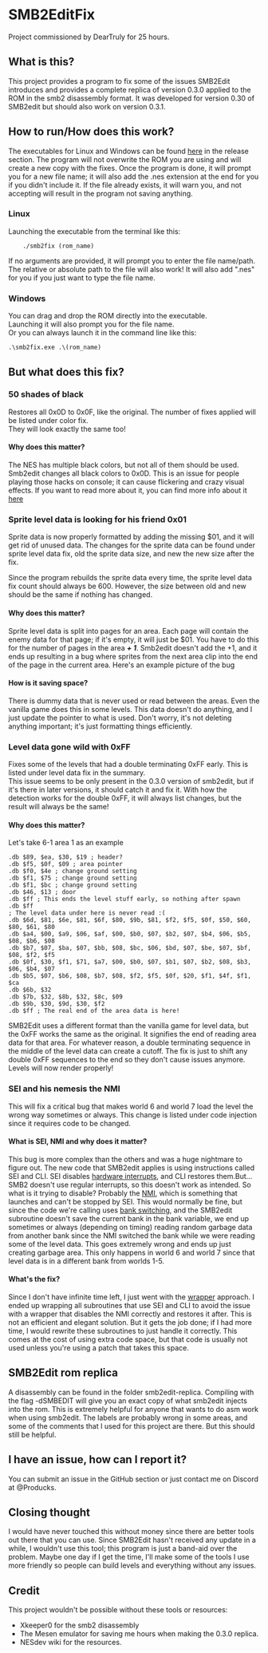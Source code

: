 # SMB2EditFix
Project commissioned by DearTruly for 25 hours.

## What is this?
This project provides a program to fix some of the issues SMB2Edit introduces and provides a complete replica of version 0.3.0 applied to the ROM in the smb2 disassembly format. It was developed for version 0.30 of SMB2edit but should also work on version 0.3.1.

## How to run/How does this work?
The executables for Linux and Windows can be found [here]() in the release section.
The program will not overwrite the ROM you are using and will create a new copy with the fixes. 
Once the program is done, it will prompt you for a new file name; it will also add the .nes extension at the end for you if you didn't include it. If the file already exists, it will warn you, and not accepting will result in the program not saving anything.

### Linux
Launching the executable from the terminal like this:  
```
    ./smb2fix (rom_name)
```  
If no arguments are provided, it will prompt you to enter the file name/path.  
The relative or absolute path to the file will also work! It will also add ".nes" for you if you just want to type the file name.

### Windows
You can drag and drop the ROM directly into the executable.  
Launching it will also prompt you for the file name.  
Or you can always launch it in the command line like this:
```
.\smb2fix.exe .\(rom_name)
```


## But what does this fix?
### 50 shades of black
Restores all 0x0D to 0x0F, like the original. The number of fixes applied will be listed under color fix.  
They will look exactly the same too!

#### Why does this matter?
The NES has multiple black colors, but not all of them should be used.  
Smb2edit changes all black colors to 0x0D. This is an issue for people playing those hacks on console; it can cause flickering and crazy visual effects. If you want to read more about it, you can find more info about it [here](https://www.nesdev.org/wiki/Color_$0D_games)

### Sprite level data is looking for his friend 0x01
Sprite data is now properly formatted by adding the missing $01, and it will get rid of unused data. The changes for the sprite data can be found under sprite level data fix, old the sprite data size, and new the new size after the fix.

Since the program rebuilds the sprite data every time, the sprite level data fix count should always be 600. However, the size between old and new should be the same if nothing has changed.

#### Why does this matter?
Sprite level data is split into pages for an area. Each page will contain the enemy data for that page; if it's empty, it will just be $01. You have to do this for the number of pages in the area ***+ 1***. Smb2edit doesn't add the +1, and it ends up resulting in a bug where sprites from the next area clip into the end of the page in the current area. Here's an example picture of the bug []()

#### How is it saving space?
There is dummy data that is never used or read between the areas. Even the vanilla game does this in some levels. This data doesn't do anything, and I just update the pointer to what is used. Don't worry, it's not deleting anything important; it's just formatting things efficiently.

### Level data gone wild with 0xFF
Fixes some of the levels that had a double terminating 0xFF early. This is listed under level data fix in the summary.  
This issue seems to be only present in the 0.3.0 version of smb2edit, but if it's there in later versions, it should catch it and fix it. With how the detection works for the double 0xFF, it will always list changes, but the result will always be the same!

#### Why does this matter?
Let's take 6-1 area 1 as an example
```
.db $89, $ea, $30, $19 ; header?
.db $f5, $0f, $09 ; area pointer
.db $f0, $4e ; change ground setting
.db $f1, $75 ; change ground setting
.db $f1, $bc ; change ground setting
.db $46, $13 ; door
.db $ff ; This ends the level stuff early, so nothing after spawn
.db $ff
; The level data under here is never read :(
.db $6d, $81, $6e, $81, $6f, $80, $9b, $81, $f2, $f5, $0f, $50, $60, $80, $61, $80
.db $a4, $00, $a9, $06, $af, $00, $b0, $07, $b2, $07, $b4, $06, $b5, $08, $b6, $08
.db $b7, $07, $ba, $07, $bb, $08, $bc, $06, $bd, $07, $be, $07, $bf, $08, $f2, $f5
.db $0f, $30, $f1, $71, $a7, $00, $b0, $07, $b1, $07, $b2, $08, $b3, $06, $b4, $07
.db $b5, $07, $b6, $08, $b7, $08, $f2, $f5, $0f, $20, $f1, $4f, $f1, $ca
.db $6b, $32
.db $7b, $32, $8b, $32, $8c, $09
.db $9b, $30, $9d, $30, $f2
.db $ff ; The real end of the area data is here!
```

SMB2Edit uses a different format than the vanilla game for level data, but the 0xFF works the same as the original. It signifies the end of reading area data for that area. For whatever reason, a double terminating sequence in the middle of the level data can create a cutoff. The fix is just to shift any double 0xFF sequences to the end so they don't cause issues anymore. Levels will now render properly!


### SEI and his nemesis the NMI
This will fix a critical bug that makes world 6 and world 7 load the level the wrong way sometimes or always. This change is listed under code injection since it requires code to be changed.

#### What is SEI, NMI and why does it matter?
This bug is more complex than the others and was a huge nightmare to figure out. The new code that SMB2edit applies is using instructions called SEI and CLI. SEI disables [hardware interrupts](https://en.wikipedia.org/wiki/Interrupt), and CLI restores them.But... SMB2 doesn't use regular interrupts, so this doesn't work as intended. So what is it trying to disable? Probably the [NMI](https://www.nesdev.org/wiki/NMI), which is something that launches and can't be stopped by SEI. This would normally be fine, but since the code we're calling uses [bank switching](https://en.wikipedia.org/wiki/Bank_switching), and the SMB2edit subroutine doesn't save the current bank in the bank variable, we end up sometimes or always (depending on timing) reading random garbage data from another bank since the NMI switched the bank while we were reading some of the level data. This goes extremely wrong and ends up just creating garbage area. This only happens in world 6 and world 7 since that level data is in a different bank from worlds 1-5.

#### What's the fix?
Since I don't have infinite time left, I just went with the [wrapper](https://en.wikipedia.org/wiki/Wrapper_function) approach. I ended up wrapping all subroutines that use SEI and CLI to avoid the issue with a wrapper that disables the NMI correctly and restores it after. This is not an efficient and elegant solution. But it gets the job done; if I had more time, I would rewrite these subroutines to just handle it correctly. This comes at the cost of using extra code space, but that code is usually not used unless you're using a patch that takes this space.

## SMB2Edit rom replica
A disassembly can be found in the folder smb2edit-replica. Compiling with the flag -dSMBEDIT will give you an exact copy of what smb2edit injects into the rom. This is extremely helpful for anyone that wants to do asm work when using smb2edit. The labels are probably wrong in some areas, and some of the comments that I used for this project are there. But this should still be helpful.

## I have an issue, how can I report it?
You can submit an issue in the GitHub section or just contact me on Discord at @Producks.

## Closing thought
I would have never touched this without money since there are better tools out there that you can use. Since SMB2Edit hasn't received any update in a while, I wouldn't use this tool; this program is just a band-aid over the problem. Maybe one day if I get the time, I'll make some of the tools I use more friendly so people can build levels and everything without any issues.

## Credit
This project wouldn't be possible without these tools or resources:
* Xkeeper0 for the smb2 disassembly
* The Mesen emulator for saving me hours when making the 0.3.0 replica.
* NESdev wiki for the resources.
